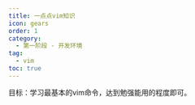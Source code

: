 ```yaml
---
title: 一点点vim知识
icon: gears
order: 1
category:
  - 第一阶段 - 开发环境
tag:
  - vim
toc: true
---
```


目标：学习最基本的vim命令，达到勉强能用的程度即可。

